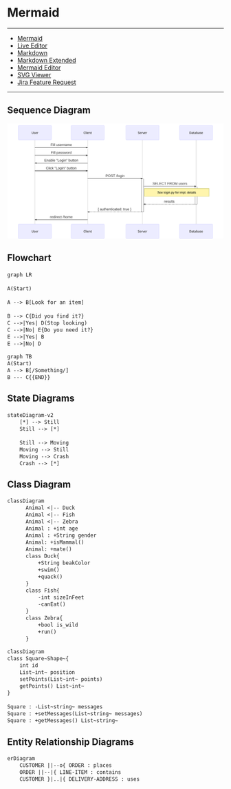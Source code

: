 # Mermaid

---

+ [Mermaid](https://mermaid-js.github.io/mermaid/#/)
+ [Live Editor](https://mermaid-js.github.io/mermaid-live-editor/)
+ [Markdown](https://www.markdownguide.org/basic-syntax/)
+ [Markdown Extended](https://www.markdownguide.org/extended-syntax/)
+ [Mermaid Editor](https://marketplace.visualstudio.com/items?itemName=tomoyukim.vscode-mermaid-editor)
+ [SVG Viewer](https://marketplace.visualstudio.com/items?itemName=cssho.vscode-svgviewer)
+ [Jira Feature Request](https://jira.atlassian.com/browse/BCLOUD-18559)

---

## Sequence Diagram

![User Login Image](mermaid/userLoginDiagram.svg)

## Flowchart

```mermaid
graph LR

A(Start)

A --> B[Look for an item]

B --> C{Did you find it?}
C -->|Yes| D(Stop looking)
C -->|No| E{Do you need it?}
E -->|Yes| B
E -->|No| D
```

```mermaid
graph TB
A(Start)
A --> B[/Something/]
B --- C{{END}}

```

## State Diagrams

```mermaid
stateDiagram-v2
    [*] --> Still
    Still --> [*]

    Still --> Moving
    Moving --> Still
    Moving --> Crash
    Crash --> [*]
```

## Class Diagram

```mermaid
classDiagram
      Animal <|-- Duck
      Animal <|-- Fish
      Animal <|-- Zebra
      Animal : +int age
      Animal : +String gender
      Animal: +isMammal()
      Animal: +mate()
      class Duck{
          +String beakColor
          +swim()
          +quack()
      }
      class Fish{
          -int sizeInFeet
          -canEat()
      }
      class Zebra{
          +bool is_wild
          +run()
      }
```

```mermaid
classDiagram
class Square~Shape~{
    int id
    List~int~ position
    setPoints(List~int~ points)
    getPoints() List~int~
}

Square : -List~string~ messages
Square : +setMessages(List~string~ messages)
Square : +getMessages() List~string~
```

## Entity Relationship Diagrams

```mermaid
erDiagram
    CUSTOMER ||--o{ ORDER : places
    ORDER ||--|{ LINE-ITEM : contains
    CUSTOMER }|..|{ DELIVERY-ADDRESS : uses
```

